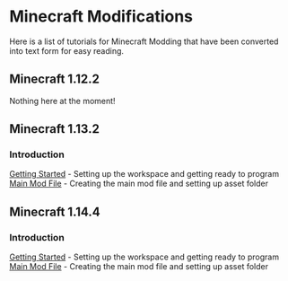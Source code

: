 # Minecraft Modifications

Here is a list of tutorials for Minecraft Modding that have been converted into text form for easy reading.

## Minecraft 1.12.2

Nothing here at the moment!

## Minecraft 1.13.2

### Introduction
[Getting Started](https://championash5357.github.io/ChampionAsh5357/tutorial/minecraft/1.13.2/getting_started) - Setting up the workspace and getting ready to program  
[Main Mod File](https://championash5357.github.io/ChampionAsh5357/tutorial/minecraft/1.13.2/main_file) - Creating the main mod file and setting up asset folder

## Minecraft 1.14.4

### Introduction
[Getting Started](https://championash5357.github.io/ChampionAsh5357/tutorial/minecraft/1.14.4/getting_started) - Setting up the workspace and getting ready to program  
[Main Mod File](https://championash5357.github.io/ChampionAsh5357/tutorial/minecraft/1.14.4/main_file) - Creating the main mod file and setting up asset folder
